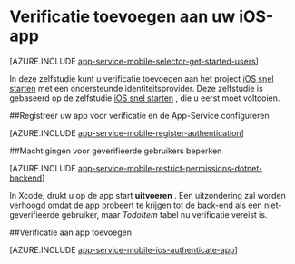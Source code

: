 <properties
    pageTitle="Verificatie op iOS met Azure Mobile Apps toevoegen"
    description="Informatie over het verifiëren van gebruikers van uw iOS-app via een groot aantal identiteitsaanbieders van, met inbegrip van AAD, Google, Facebook, Twitter en Microsoft met Azure Mobile Apps."
    services="app-service\mobile"
    documentationCenter="ios"
    authors="ysxu"
    manager="yochayk"
    editor=""/>

<tags
    ms.service="app-service-mobile"
    ms.workload="mobile"
    ms.tgt_pltfrm="mobile-ios"
    ms.devlang="dotnet"
    ms.topic="article"
    ms.date="10/01/2016"
    ms.author="yuaxu"/>

# <a name="add-authentication-to-your-ios-app"></a>Verificatie toevoegen aan uw iOS-app

[AZURE.INCLUDE [app-service-mobile-selector-get-started-users](../../includes/app-service-mobile-selector-get-started-users.md)]

In deze zelfstudie kunt u verificatie toevoegen aan het project [iOS snel starten] met een ondersteunde identiteitsprovider. Deze zelfstudie is gebaseerd op de zelfstudie [iOS snel starten] , die u eerst moet voltooien.

##<a name="register"></a>Registreer uw app voor verificatie en de App-Service configureren

[AZURE.INCLUDE [app-service-mobile-register-authentication](../../includes/app-service-mobile-register-authentication.md)]

##<a name="permissions"></a>Machtigingen voor geverifieerde gebruikers beperken

[AZURE.INCLUDE [app-service-mobile-restrict-permissions-dotnet-backend](../../includes/app-service-mobile-restrict-permissions-dotnet-backend.md)]

In Xcode, drukt u op de app start **uitvoeren** . Een uitzondering zal worden verhoogd omdat de app probeert te krijgen tot de back-end als een niet-geverifieerde gebruiker, maar _TodoItem_ tabel nu verificatie vereist is.

##<a name="add-authentication"></a>Verificatie aan app toevoegen

[AZURE.INCLUDE [app-service-mobile-ios-authenticate-app](../../includes/app-service-mobile-ios-authenticate-app.md)]


<!-- URLs. -->

[iOS snel starten]: app-service-mobile-ios-get-started.md

[Azure portal]: https://portal.azure.com
